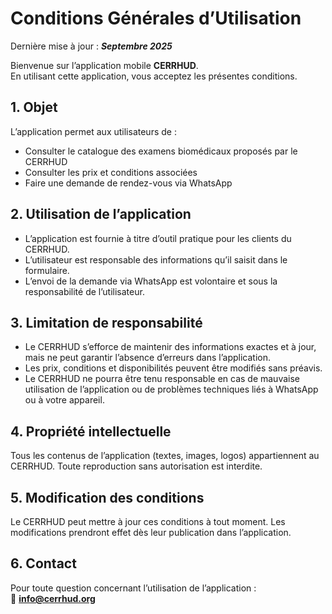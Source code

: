 # Conditions Générales d’Utilisation

Dernière mise à jour : **_Septembre 2025_**

Bienvenue sur l’application mobile **CERRHUD**.  
En utilisant cette application, vous acceptez les présentes conditions.

## 1. Objet

L’application permet aux utilisateurs de :

- Consulter le catalogue des examens biomédicaux proposés par le CERRHUD
- Consulter les prix et conditions associées
- Faire une demande de rendez-vous via WhatsApp

## 2. Utilisation de l’application

- L’application est fournie à titre d’outil pratique pour les clients du CERRHUD.
- L’utilisateur est responsable des informations qu’il saisit dans le formulaire.
- L’envoi de la demande via WhatsApp est volontaire et sous la responsabilité de l’utilisateur.

## 3. Limitation de responsabilité

- Le CERRHUD s’efforce de maintenir des informations exactes et à jour, mais ne peut garantir l’absence d’erreurs dans l’application.
- Les prix, conditions et disponibilités peuvent être modifiés sans préavis.
- Le CERRHUD ne pourra être tenu responsable en cas de mauvaise utilisation de l’application ou de problèmes techniques liés à WhatsApp ou à votre appareil.

## 4. Propriété intellectuelle

Tous les contenus de l’application (textes, images, logos) appartiennent au CERRHUD. Toute reproduction sans autorisation est interdite.

## 5. Modification des conditions

Le CERRHUD peut mettre à jour ces conditions à tout moment. Les modifications prendront effet dès leur publication dans l’application.

## 6. Contact

Pour toute question concernant l’utilisation de l’application :  
📧 **[info@cerrhud.org](mailto:info@cerrhud.org)**
